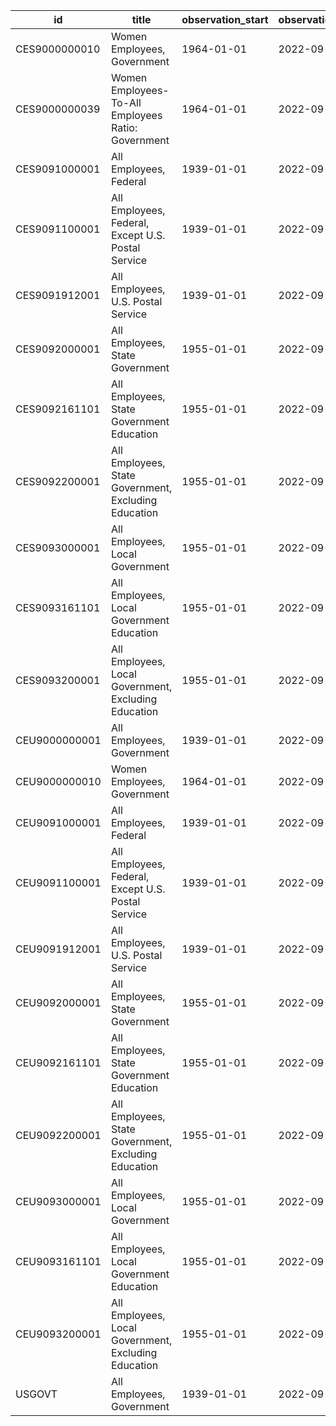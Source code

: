 | id            | title                                                | observation_start   | observation_end   |
|---------------|------------------------------------------------------|---------------------|-------------------|
| CES9000000010 | Women Employees, Government                          | 1964-01-01          | 2022-09-01        |
| CES9000000039 | Women Employees-To-All Employees Ratio: Government   | 1964-01-01          | 2022-09-01        |
| CES9091000001 | All Employees, Federal                               | 1939-01-01          | 2022-09-01        |
| CES9091100001 | All Employees, Federal, Except U.S. Postal Service   | 1939-01-01          | 2022-09-01        |
| CES9091912001 | All Employees, U.S. Postal Service                   | 1939-01-01          | 2022-09-01        |
| CES9092000001 | All Employees, State Government                      | 1955-01-01          | 2022-09-01        |
| CES9092161101 | All Employees, State Government Education            | 1955-01-01          | 2022-09-01        |
| CES9092200001 | All Employees, State Government, Excluding Education | 1955-01-01          | 2022-09-01        |
| CES9093000001 | All Employees, Local Government                      | 1955-01-01          | 2022-09-01        |
| CES9093161101 | All Employees, Local Government Education            | 1955-01-01          | 2022-09-01        |
| CES9093200001 | All Employees, Local Government, Excluding Education | 1955-01-01          | 2022-09-01        |
| CEU9000000001 | All Employees, Government                            | 1939-01-01          | 2022-09-01        |
| CEU9000000010 | Women Employees, Government                          | 1964-01-01          | 2022-09-01        |
| CEU9091000001 | All Employees, Federal                               | 1939-01-01          | 2022-09-01        |
| CEU9091100001 | All Employees, Federal, Except U.S. Postal Service   | 1939-01-01          | 2022-09-01        |
| CEU9091912001 | All Employees, U.S. Postal Service                   | 1939-01-01          | 2022-09-01        |
| CEU9092000001 | All Employees, State Government                      | 1955-01-01          | 2022-09-01        |
| CEU9092161101 | All Employees, State Government Education            | 1955-01-01          | 2022-09-01        |
| CEU9092200001 | All Employees, State Government, Excluding Education | 1955-01-01          | 2022-09-01        |
| CEU9093000001 | All Employees, Local Government                      | 1955-01-01          | 2022-09-01        |
| CEU9093161101 | All Employees, Local Government Education            | 1955-01-01          | 2022-09-01        |
| CEU9093200001 | All Employees, Local Government, Excluding Education | 1955-01-01          | 2022-09-01        |
| USGOVT        | All Employees, Government                            | 1939-01-01          | 2022-09-01        |